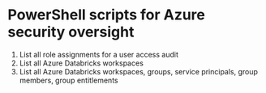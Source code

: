 # PowerShell scripts for Azure security oversight  

1. List all role assignments for a user access audit
2. List all Azure Databricks workspaces
3. List all Azure Databricks workspaces, groups, service principals, group members, group entitlements 
